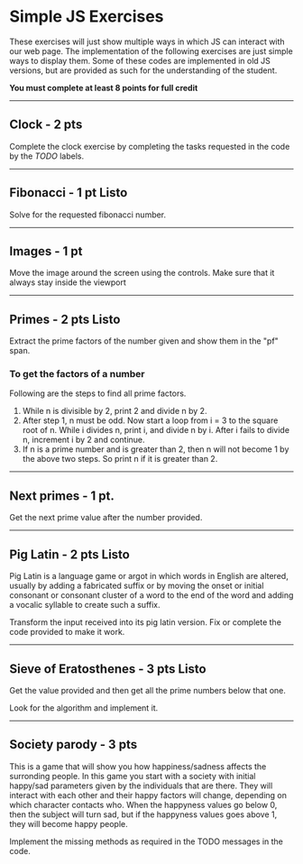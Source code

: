 # Simple JS Exercises

These exercises will just show multiple ways in which JS can interact with our web page. The implementation of the following exercises are just simple ways to display them. Some of these codes are implemented in old JS versions, but are provided as such for the understanding of the student.

**You must complete at least 8 points for full credit**

---

## Clock - 2 pts

Complete the clock exercise by completing the tasks requested in the code by the _TODO_ labels.

---

## Fibonacci - 1 pt Listo

Solve for the requested fibonacci number.

---

## Images - 1 pt

Move the image around the screen using the controls. Make sure that it always stay inside the viewport

---

## Primes - 2 pts Listo

Extract the prime factors of the number given and show them in the "pf" span.

### To get the factors of a number

Following are the steps to find all prime factors.

1. While n is divisible by 2, print 2 and divide n by 2.
2. After step 1, n must be odd. Now start a loop from i = 3 to the square root of n. While i divides n, print i, and divide n by i. After i fails to divide n, increment i by 2 and continue.
3. If n is a prime number and is greater than 2, then n will not become 1 by the above two steps. So print n if it is greater than 2.

---

## Next primes - 1 pt.

Get the next prime value after the number provided.

---

## Pig Latin - 2 pts Listo

Pig Latin is a language game or argot in which words in English are altered, usually by adding a fabricated suffix or by moving the onset or initial consonant or consonant cluster of a word to the end of the word and adding a vocalic syllable to create such a suffix.

Transform the input received into its pig latin version. Fix or complete the code provided to make it work.

---

## Sieve of Eratosthenes - 3 pts Listo

Get the value provided and then get all the prime numbers below that one.

Look for the algorithm and implement it.

---

## Society parody - 3 pts

This is a game that will show you how happiness/sadness affects the surronding people. In this game you start with a society with initial happy/sad parameters given by the individuals that are there. They will interact with each other and their happy factors will change, depending on which character contacts who. When the happyness values go below 0, then the subject will turn sad, but if the happyness values goes above 1, they will become happy people.

Implement the missing methods as required in the TODO messages in the code.
